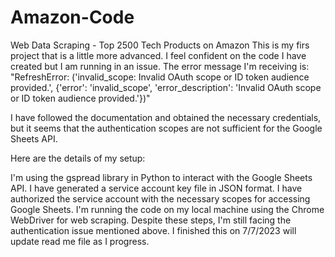 # Amazon-Code
Web Data Scraping - Top 2500 Tech Products on Amazon
This is my firs project that is a little more advanced. I feel confident on the code I have created but I am running in an issue.
The error message I'm receiving is:
"RefreshError: ('invalid_scope: Invalid OAuth scope or ID token audience provided.', {'error': 'invalid_scope', 'error_description': 'Invalid OAuth scope or ID token audience provided.'})"

I have followed the documentation and obtained the necessary credentials, but it seems that the authentication scopes are not sufficient for the Google Sheets API.

Here are the details of my setup:

I'm using the gspread library in Python to interact with the Google Sheets API.
I have generated a service account key file in JSON format.
I have authorized the service account with the necessary scopes for accessing Google Sheets.
I'm running the code on my local machine using the Chrome WebDriver for web scraping.
Despite these steps, I'm still facing the authentication issue mentioned above.
I finished this on 7/7/2023 will update read me file as I progress.
